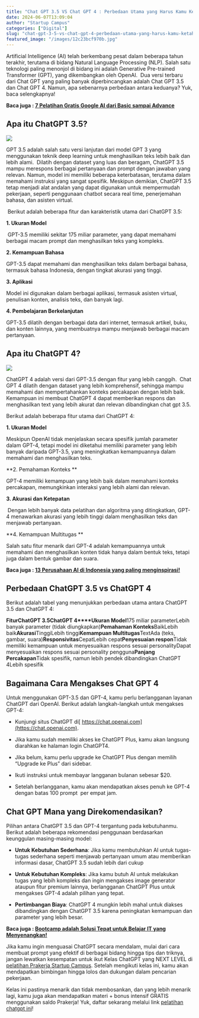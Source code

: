 ```yaml
---
title: "Chat GPT 3.5 VS Chat GPT 4 : Perbedaan Utama yang Harus Kamu Ketahui di Tahun 2024"
date: 2024-06-07T13:09:04
author: "Startup Campus"
categories: ["Digital"]
slug: "chat-gpt-3-5-vs-chat-gpt-4-perbedaan-utama-yang-harus-kamu-ketahui-di-tahun-2024"
featured_image: "/images/12c23bcf970b.jpg"
---
```


Artificial Intelligence (AI) telah berkembang pesat dalam beberapa tahun terakhir, terutama di bidang Natural Language Processing (NLP). Salah satu teknologi paling menonjol di bidang ini adalah Generative Pre-trained Transformer (GPT), yang dikembangkan oleh OpenAI.  Dua versi terbaru dari Chat GPT yang paling banyak diperbincangkan adalah Chat GPT 3.5 dan Chat GPT 4. Namun, apa sebenarnya perbedaan antara keduanya? Yuk, baca selengkapnya!

**Baca juga : [7 Pelatihan Gratis Google AI dari Basic sampai Advance](https://startupcampus.id/blog/7-pelatihan-gratis-google-ai-dari-basic-sampai-advance/)**

## **Apa itu ChatGPT 3.5?**

![](https://lh7-us.googleusercontent.com/docsz/AD_4nXdf9rpdJN0ntq1KGk5RhzMdoe_pr5o-s3vLKxcgCbZ7VM0Hcom_A2ct6nB8opB641E9_9DXhlnZIPJPruviVKlVNXxRk3GZqBxzZbJ2GctTqOMSyUgHGTeADKw1rfHCz8MYLPwwTGDEQGI1iml_RL3ZNtU?key=IP2Fn22xmpGx02AF63PbLg)

GPT 3.5 adalah salah satu versi lanjutan dari model GPT 3 yang menggunakan teknik deep learning untuk menghasilkan teks lebih baik dan lebih alami.  Dilatih dengan dataset yang luas dan beragam, ChatGPT 3.5 mampu merespons berbagai pertanyaan dan prompt dengan jawaban yang relevan. Namun, model ini memiliki beberapa keterbatasan, terutama dalam memahami instruksi yang sangat spesifik. Meskipun demikian, ChatGPT 3.5 tetap menjadi alat andalan yang dapat digunakan untuk mempermudah pekerjaan, seperti penggunaan chatbot secara real time, penerjemahan bahasa, dan asisten virtual.

 Berikut adalah beberapa fitur dan karakteristik utama dari ChatGPT 3.5:

**1. Ukuran Model**

 GPT-3.5 memiliki sekitar 175 miliar parameter, yang dapat memahami berbagai macam prompt dan menghasilkan teks yang kompleks.

**2. Kemampuan Bahasa**

GPT-3.5 dapat memahami dan menghasilkan teks dalam berbagai bahasa, termasuk bahasa Indonesia, dengan tingkat akurasi yang tinggi.

**3. Aplikasi**

Model ini digunakan dalam berbagai aplikasi, termasuk asisten virtual, penulisan konten, analisis teks, dan banyak lagi.

**4. Pembelajaran Berkelanjutan** 

GPT-3.5 dilatih dengan berbagai data dari internet, termasuk artikel, buku, dan konten lainnya, yang membuatnya mampu menjawab berbagai macam pertanyaan. 

## **Apa itu ChatGPT 4?**

![](https://lh7-us.googleusercontent.com/docsz/AD_4nXf2pVXyQ2trgUOSSRipsmApG7xClgOnmD05sqqtlkxLLazZObnxuO6k2F-WQpc0RAxHDB8eFAW7giQfFMzcyh_NGdtkuriP5NB2D8iJlucY6n4MAlR3yG2Fg0WcFKP6XljsElke4BCyLsqUHhkY5TdVHg8?key=IP2Fn22xmpGx02AF63PbLg)

ChatGPT 4 adalah versi dari GPT-3.5 dengan fitur yang lebih canggih.  Chat GPT 4 dilatih dengan dataset yang lebih komprehensif, sehingga mampu memahami dan mempertahankan konteks percakapan dengan lebih baik. Kemampuan ini membuat ChatGPT 4 dapat memberikan respons dan menghasilkan text yang lebih akurat dan relevan dibandingkan chat gpt 3.5. 

Berikut adalah beberapa fitur utama dari ChatGPT 4:

**1. Ukuran Model**

Meskipun OpenAI tidak menjelaskan secara spesifik jumlah parameter dalam GPT-4, tetapi model ini diketahui memiliki parameter yang lebih banyak daripada GPT-3.5, yang meningkatkan kemampuannya dalam memahami dan menghasilkan teks.

**2. Pemahaman Konteks **

GPT-4 memiliki kemampuan yang lebih baik dalam memahami konteks percakapan, memungkinkan interaksi yang lebih alami dan relevan.

**3. Akurasi dan Ketepatan**

 Dengan lebih banyak data pelatihan dan algoritma yang ditingkatkan, GPT-4 menawarkan akurasi yang lebih tinggi dalam menghasilkan teks dan menjawab pertanyaan.

**4. Kemampuan Multitugas **

Salah satu fitur menarik dari GPT-4 adalah kemampuannya untuk memahami dan menghasilkan konten tidak hanya dalam bentuk teks, tetapi juga dalam bentuk gambar dan suara.

**Baca juga : [13 Perusahaan AI di Indonesia yang paling menginspirasi!](https://startupcampus.id/blog/13-perusahaan-ai-di-indonesia-yang-paling-menginspirasi/)**

## **Perbedaan ChatGPT 3.5 vs ChatGPT 4**

Berikut adalah tabel yang menunjukkan perbedaan utama antara ChatGPT 3.5 dan ChatGPT 4:

**Fitur****ChatGPT 3.5****ChatGPT 4****Ukuran Model**175 miliar parameterLebih banyak parameter (tidak diungkapkan)**Pemahaman Konteks**BaikLebih baik**Akurasi**TinggiLebih tinggi**Kemampuan Multitugas**TextAda (teks, gambar, suara)**Responsivitas**CepatLebih cepat**Penyesuaian respon**Tidak memiliki kemampuan untuk menyesuaikan respons sesuai personalityDapat menyesuaikan respons sesuai personality pengguna**Panjang Percakapan**Tidak spesifik, namun lebih pendek dibandingkan ChatGPT 4Lebih spesifik

## **Bagaimana Cara Mengakses Chat GPT 4**

Untuk menggunakan GPT-3.5 dan GPT-4, kamu perlu berlangganan layanan ChatGPT dari OpenAI. Berikut adalah langkah-langkah untuk mengakses GPT-4:

- Kunjungi situs ChatGPT di[ https://chat.openai.com](https://chat.openai.com).

- Jika kamu sudah memiliki akses ke ChatGPT Plus, kamu akan langsung diarahkan ke halaman login ChatGPT4.

- Jika belum, kamu perlu upgrade ke ChatGPT Plus dengan memilih “Upgrade ke Plus” dari sidebar.

- Ikuti instruksi untuk membayar langganan bulanan sebesar $20.

- Setelah berlangganan, kamu akan mendapatkan akses penuh ke GPT-4 dengan batas 100 prompt  per empat jam.

## **Chat GPT Mana yang Direkomendasikan?**

Pilihan antara ChatGPT 3.5 dan GPT-4 tergantung pada kebutuhanmu. Berikut adalah beberapa rekomendasi penggunaan berdasarkan keunggulan masing-masing model:

- **Untuk Kebutuhan Sederhana**: Jika kamu membutuhkan AI untuk tugas-tugas sederhana seperti menjawab pertanyaan umum atau memberikan informasi dasar, ChatGPT 3.5 sudah lebih dari cukup

- **Untuk Kebutuhan Kompleks**: Jika kamu butuh AI untuk melakukan tugas yang lebih kompleks dan ingin mengakses image generator ataupun fitur premium lainnya, berlangganan ChatGPT Plus untuk mengakses GPT-4 adalah pilihan yang tepat.

- **Pertimbangan Biaya**: ChatGPT 4 mungkin lebih mahal untuk diakses dibandingkan dengan ChatGPT 3.5 karena peningkatan kemampuan dan parameter yang lebih besar. 

**Baca juga : [Bootcamp adalah Solusi Tepat untuk Belajar IT yang Menyenangkan!](https://startupcampus.id/blog/bootcamp-adalah-solusi-tepat-untuk-belajar-it-yang-menyenangkan/)**

Jika kamu ingin menguasai ChatGPT secara mendalam, mulai dari cara membuat prompt yang efektif di berbagai bidang hingga tips dan triknya, jangan lewatkan kesempatan untuk ikut Kelas ChatGPT yang NEXT LEVEL di [pelatihan Prakerja Startup Campus](https://startupcampus.id/prakerja). Setelah mengikuti kelas ini, kamu akan mendapatkan bimbingan hingga lolos dan dukungan dalam pencarian pekerjaan.

Kelas ini pastinya menarik dan tidak membosankan, dan yang lebih menarik lagi, kamu juga akan mendapatkan materi + bonus intensif GRATIS menggunakan saldo Prakerja! Yuk, daftar sekarang melalui link [pelatihan chatgpt ini](https://startupcampus.id/prakerja/chatgpt)!
